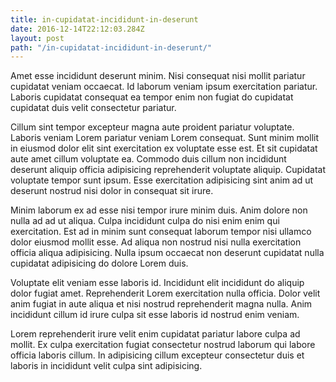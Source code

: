 ```yaml
---
title: in-cupidatat-incididunt-in-deserunt
date: 2016-12-14T22:12:03.284Z
layout: post
path: "/in-cupidatat-incididunt-in-deserunt/"
---
```


Amet esse incididunt deserunt minim. Nisi consequat nisi mollit pariatur cupidatat veniam occaecat. Id laborum veniam ipsum exercitation pariatur. Laboris cupidatat consequat ea tempor enim non fugiat do cupidatat cupidatat duis velit consectetur pariatur.

Cillum sint tempor excepteur magna aute proident pariatur voluptate. Laboris veniam Lorem pariatur veniam Lorem consequat. Sunt minim mollit in eiusmod dolor elit sint exercitation ex voluptate esse est. Et sit cupidatat aute amet cillum voluptate ea. Commodo duis cillum non incididunt deserunt aliquip officia adipisicing reprehenderit voluptate aliquip. Cupidatat voluptate tempor sunt ipsum. Esse exercitation adipisicing sint anim ad ut deserunt nostrud nisi dolor in consequat sit irure.

Minim laborum ex ad esse nisi tempor irure minim duis. Anim dolore non nulla ad ad ut aliqua. Culpa incididunt culpa do nisi enim enim qui exercitation. Est ad in minim sunt consequat laborum tempor nisi ullamco dolor eiusmod mollit esse. Ad aliqua non nostrud nisi nulla exercitation officia aliqua adipisicing. Nulla ipsum occaecat non deserunt cupidatat nulla cupidatat adipisicing do dolore Lorem duis.

Voluptate elit veniam esse laboris id. Incididunt elit incididunt do aliquip dolor fugiat amet. Reprehenderit Lorem exercitation nulla officia. Dolor velit anim fugiat in aute aliqua et nisi nostrud reprehenderit magna nulla. Anim incididunt cillum id irure culpa sit esse laboris id nostrud enim veniam.

Lorem reprehenderit irure velit enim cupidatat pariatur labore culpa ad mollit. Ex culpa exercitation fugiat consectetur nostrud laborum qui labore officia laboris cillum. In adipisicing cillum excepteur consectetur duis et laboris in incididunt velit culpa sint adipisicing.
